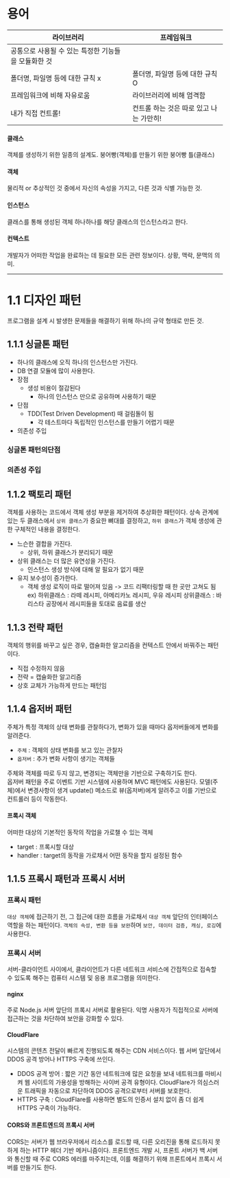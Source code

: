 # 용어 
|라이브러리|프레임워크|
|---|---|
|공통으로 사용될 수 있는 특정한 기능들을 모듈화한 것|
|폴더명, 파일명 등에 대한 규칙 x|폴더명, 파일명 등에 대한 규칙 O|
|프레임워크에 비해 자유로움|라이브러리에 비해 엄격함|
|내가 직접 컨트롤!|컨트롤 하는 것은 따로 있고 나는 가만히!|

#### 클래스
객체를 생성하기 위한 일종의 설계도. 붕어빵(객체)를 만들기 위한 붕어빵 틀(클래스)
#### 객체
물리적 or 추상적인 것 중에서 자신의 속성을 가지고, 다른 것과 식별 가능한 것.
#### 인스턴스
클래스를 통해 생성된 객체 하나하나를 해당 클래스의 인스턴스라고 한다.
#### 컨텍스트
개발자가 어떠한 작업을 완료하는 데 필요한 모든 관련 정보이다. 상황, 맥락, 문맥의 의미.

---

# 1.1 디자인 패턴
프로그램을 설계 시 발생한 문제들을 해결하기 위해 하나의 규약 형태로 만든 것.

## 1.1.1 싱글톤 패턴
- 하나의 클래스에 오직 하나의 인스턴스만 가진다.
- DB 연결 모듈에 많이 사용한다. 
- 장점
  - 생성 비용이 절감된다
    - 하나의 인스턴스 만으로 공유하며 사용하기 때문
- 단점
  - TDD(Test Driven Development) 때 걸림돌이 됨
      - 각 테스트마다 독립적인 인스턴스를 만들기 어렵기 때문
- 의존성 주입
   
### 싱글톤 패턴의단점
### 의존성 주입

## 1.1.2 팩토리 패턴
객체를 사용하는 코드에서 객체 생성 부분을 제거하여 추상화한 패턴이다.
상속 관계에 있는 두 클래스에서 `상위 클래스`가 중요한 뼈대를 결정하고, `하위 클래스`가 객체 생성에 관한 구체적인 내용을 결정한다.
- 느슨한 결합을 가진다.
  - 상위, 하위 클래스가 분리되기 때문
- 상위 클래스는 더 많은 유연성을 가진다.
    - 인스턴스 생성 방식에 대해 알 필요가 없기 때문
- 유지 보수성이 증가한다.
    - 객체 생성 로직이 따로 떨어져 있음 -> 코드 리팩터링할 때 한 곳만 고쳐도 됨
ex) 하위클래스 : 라떼 레시피, 아메리카노 레시피, 우유 레시피
상위클래스 : 바리스타 공장에서 레시피들을 토대로 음료를 생산
## 1.1.3 전략 패턴
객체의 행위를 바꾸고 싶은 경우, 캡슐화한 알고리즘을 컨텍스트 안에서 바꿔주는 패턴이다.
- 직접 수정하지 않음
- 전략 = 캡슐화한 알고리즘 
- 상호 교체가 가능하게 만드는 패턴임

## 1.1.4 옵저버 패턴
주체가 특정 객체의 상태 변화를 관찰하다가, 변화가 있을 때마다 옵저버들에게 변화를 알려준다.
- `주체` : 객체의 상태 변화를 보고 있는 관찰자
- `옵저버` : 추가 변화 사항이 생기는 객체들

주체와 객체를 따로 두지 않고, 변경되는 객체만을 기반으로 구축하기도 한다.
<br>
옵저버 패턴을 주로 이벤트 기반 시스템에 사용하며 MVC 패턴에도 사용된다. 모델(주체)에서 변경사항이 생겨 update() 메소드로 뷰(옵저버)에게 알려주고 이를 기반으로 컨트롤러 등이 작동한다.

#### 프록시 객체
어떠한 대상의 기본적인 동작의 작업을 가로챌 수 있는 객체
- target : 프록시할 대상
- handler : target의 동작을 가로채서 어떤 동작을 할지 설정된 함수
## 1.1.5 프록시 패턴과 프록시 서버
### 프록시 패턴
`대상 객체`에 접근하기 전, 그 접근에 대한 흐름을 가로채서 `대상 객체` 앞단의 인터페이스 역할을 하는 패턴이다.
`객체의 속성, 변환 등을 보완`하며 `보안, 데이터 검증, 캐싱, 로깅`에 사용한다.

### 프록시 서버
서버-클라이언트 사이에서, 클라이언트가 다른 네트워크 서비스에 간접적으로 접속할 수 있도록 해주는 컴퓨터 시스템 및 응용 프로그램을 의미한다.
#### nginx
주로 Node.js 서버 앞단의 프록시 서버로 활용된다. 익명 사용자가 직접적으로 서버에 접근하는 것을 차단하여 보안을 강화할 수 있다.
#### CloudFlare
시스템의 콘텐츠 전달이 빠르게 진행되도록 해주는 CDN 서비스이다. 웹 서버 앞단에서 DDOS 공격 방어나 HTTPS 구축에 쓰인다.
- DDOS 공격 방어 : 짧은 기간 동안 네트워크에 많은 요청을 보내 네트워크를 마비시켜 웹 사이트의 가용성을 방해하는 사이버 공격 유형이다. CloudFlare가 의심스러운 트래픽을 자동으로 차단하여 DDOS 공격으로부터 서버를 보호한다.
- HTTPS 구축 : CloudFlare를 사용하면 별도의 인증서 설치 없이 좀 더 쉽게 HTTPS 구축이 가능하다.
#### CORS와 프론트엔드의 프록시 서버
CORS는 서버가 웹 브라우저에서 리소스를 로드할 때, 다른 오리진을 통해 로드하지 못하게 하는 HTTP 헤더 기반 메커니즘이다. 
프론트엔드 개발 시, 프론트 서버가 백 서버와 통신할 때 주로 CORS 에러를 마주치는데, 이를 해결하기 위해 프론트에서 프록시 서버를 만들기도 한다.

